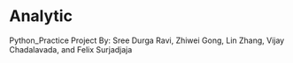 # Analytic
Python_Practice Project
By: Sree Durga Ravi, Zhiwei Gong, Lin Zhang, Vijay Chadalavada, and Felix Surjadjaja
